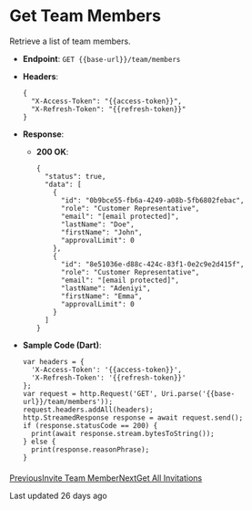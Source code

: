 # Get Team Members

Retrieve a list of team members.

*   **Endpoint**: `GET {{base-url}}/team/members`
    
*   **Headers**:

    ```
    {
      "X-Access-Token": "{{access-token}}",
      "X-Refresh-Token": "{{refresh-token}}"
    }
    ```
    
*   **Response**:
    
    *   **200 OK**:

        ```
        {
          "status": true,
          "data": [
            {
              "id": "0b9bce55-fb6a-4249-a08b-5fb6802febac",
              "role": "Customer Representative",
              "email": "[email protected]",
              "lastName": "Doe",
              "firstName": "John",
              "approvalLimit": 0
            },
            {
              "id": "8e51036e-d88c-424c-83f1-0e2c9e2d415f",
              "role": "Customer Representative",
              "email": "[email protected]",
              "lastName": "Adeniyi",
              "firstName": "Emma",
              "approvalLimit": 0
            }
          ]
        }
        ```
        
    
*   **Sample Code (Dart)**:

    ```
    var headers = {
      'X-Access-Token': '{{access-token}}',
      'X-Refresh-Token': '{{refresh-token}}'
    };
    var request = http.Request('GET', Uri.parse('{{base-url}}/team/members'));
    request.headers.addAll(headers);
    http.StreamedResponse response = await request.send();
    if (response.statusCode == 200) {
      print(await response.stream.bytesToString());
    } else {
      print(response.reasonPhrase);
    }
    ```
    

#### 

[](#undefined)

[PreviousInvite Team Member](/xpress-wallet-api/merchant/team/invite-team-member)[NextGet All Invitations](/xpress-wallet-api/merchant/team/get-all-invitations)

Last updated 26 days ago